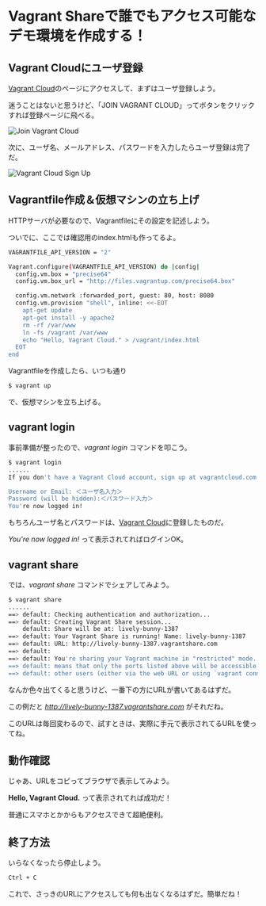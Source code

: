 Vagrant Shareで誰でもアクセス可能なデモ環境を作成する！
======================================================

## Vagrant Cloudにユーザ登録

[Vagrant Cloud](https://vagrantcloud.com/)のページにアクセスして、まずはユーザ登録しよう。

迷うことはないと思うけど、「JOIN VAGRANT CLOUD」ってボタンをクリックすれば登録ページに飛べる。

![Join Vagrant Cloud](http://cdn-ak.f.st-hatena.com/images/fotolife/t/tmknom/20140311/20140311213529.png "Join Vagrant Cloud")

次に、ユーザ名、メールアドレス、パスワードを入力したらユーザ登録は完了だ。

![Vagrant Cloud Sign Up](http://cdn-ak.f.st-hatena.com/images/fotolife/t/tmknom/20140311/20140311213608.png "Vagrant Cloud Sign Up")


## Vagrantfile作成＆仮想マシンの立ち上げ

HTTPサーバが必要なので、Vagrantfileにその設定を記述しよう。

ついでに、ここでは確認用のindex.htmlも作ってるよ。

```bash
VAGRANTFILE_API_VERSION = "2"

Vagrant.configure(VAGRANTFILE_API_VERSION) do |config|
  config.vm.box = "precise64"
  config.vm.box_url = "http://files.vagrantup.com/precise64.box"

  config.vm.network :forwarded_port, guest: 80, host: 8080
  config.vm.provision "shell", inline: <<-EOT
    apt-get update
    apt-get install -y apache2
    rm -rf /var/www
    ln -fs /vagrant /var/www
    echo "Hello, Vagrant Cloud." > /vagrant/index.html
  EOT
end
```

Vagrantfileを作成したら、いつも通り

```bash
$ vagrant up
```

で、仮想マシンを立ち上げる。


## vagrant login

事前準備が整ったので、*vagrant login* コマンドを叩こう。

```bash
$ vagrant login
......
If you don't have a Vagrant Cloud account, sign up at vagrantcloud.com

Username or Email: ＜ユーザ名入力＞
Password (will be hidden):＜パスワード入力＞
You're now logged in!
```

もちろんユーザ名とパスワードは、[Vagrant Cloud](https://vagrantcloud.com/)に登録したものだ。

*You're now logged in!* って表示されてればログインOK。


##  vagrant share

では、*vagrant share* コマンドでシェアしてみよう。

```bash
$ vagrant share
......
==> default: Checking authentication and authorization...
==> default: Creating Vagrant Share session...
    default: Share will be at: lively-bunny-1387
==> default: Your Vagrant Share is running! Name: lively-bunny-1387
==> default: URL: http://lively-bunny-1387.vagrantshare.com
==> default:
==> default: You're sharing your Vagrant machine in "restricted" mode. This
==> default: means that only the ports listed above will be accessible by
==> default: other users (either via the web URL or using `vagrant connect`).
```

なんか色々出てくると思うけど、一番下の方にURLが書いてあるはずだ。

この例だと *http://lively-bunny-1387.vagrantshare.com* がそれだね。

このURLは毎回変わるので、試すときは、実際に手元で表示されてるURLを使ってね。


##  動作確認

じゃあ、URLをコピってブラウザで表示してみよう。

**Hello, Vagrant Cloud.** って表示されてれば成功だ！

普通にスマホとかからもアクセスできて超絶便利。


## 終了方法

いらなくなったら停止しよう。

```bash
Ctrl + C
```

これで、さっきのURLにアクセスしても何も出なくなるはずだ。簡単だね！

